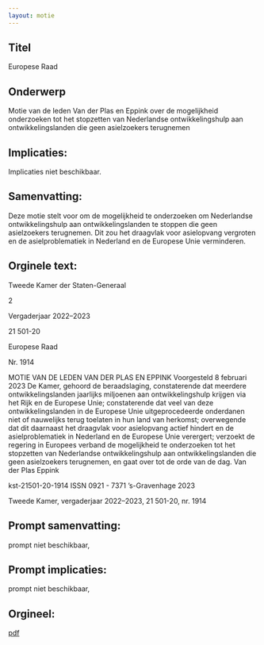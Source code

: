 ```yaml
---
layout: motie
---
```

## Titel
Europese Raad
## Onderwerp
Motie van de leden Van der Plas en Eppink over de mogelijkheid onderzoeken tot het stopzetten van Nederlandse ontwikkelingshulp aan ontwikkelingslanden die geen asielzoekers terugnemen
## Implicaties:
Implicaties niet beschikbaar.
## Samenvatting:

Deze motie stelt voor om de mogelijkheid te onderzoeken om Nederlandse ontwikkelingshulp aan ontwikkelingslanden te stoppen die geen asielzoekers terugnemen. Dit zou het draagvlak voor asielopvang vergroten en de asielproblematiek in Nederland en de Europese Unie verminderen.
## Orginele text:


Tweede Kamer der Staten-Generaal

2

Vergaderjaar 2022–2023

21 501-20

Europese Raad

Nr. 1914

MOTIE VAN DE LEDEN VAN DER PLAS EN EPPINK
Voorgesteld 8 februari 2023
De Kamer,
gehoord de beraadslaging,
constaterende dat meerdere ontwikkelingslanden jaarlijks miljoenen aan
ontwikkelingshulp krijgen via het Rijk en de Europese Unie;
constaterende dat veel van deze ontwikkelingslanden in de Europese Unie
uitgeprocedeerde onderdanen niet of nauwelijks terug toelaten in hun
land van herkomst;
overwegende dat dit daarnaast het draagvlak voor asielopvang actief
hindert en de asielproblematiek in Nederland en de Europese Unie
verergert;
verzoekt de regering in Europees verband de mogelijkheid te onderzoeken
tot het stopzetten van Nederlandse ontwikkelingshulp aan ontwikkelingslanden die geen asielzoekers terugnemen,
en gaat over tot de orde van de dag.
Van der Plas
Eppink

kst-21501-20-1914
ISSN 0921 - 7371
’s-Gravenhage 2023

Tweede Kamer, vergaderjaar 2022–2023, 21 501-20, nr. 1914


## Prompt samenvatting:
prompt niet beschikbaar,

## Prompt implicaties:
prompt niet beschikbaar,
## Orgineel:
[pdf](https://gegevensmagazijn.tweedekamer.nl/OData/v4/2.0/Document(47bbfb78-b134-47ab-b424-378cabf16bbf)/resource)
